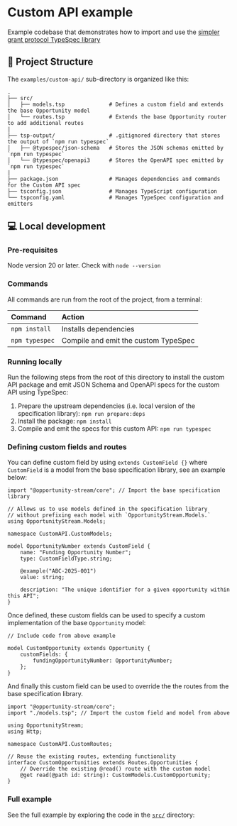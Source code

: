 # Custom API example

Example codebase that demonstrates how to import and use the [simpler grant protocol TypeSpec library](../../specs/)

## 🚀 Project Structure

The `examples/custom-api/` sub-directory is organized like this:

```
.
├── src/
│   ├── models.tsp              # Defines a custom field and extends the base Opportunity model
│   └── routes.tsp              # Extends the base Opportunity router to add additional routes
|
├── tsp-output/                 # .gitignored directory that stores the output of `npm run typespec`
│   ├── @typespec/json-schema   # Stores the JSON schemas emitted by `npm run typespec`
│   └── @typespec/openapi3      # Stores the OpenAPI spec emitted by `npm run typespec`
|
├── package.json                # Manages dependencies and commands for the Custom API spec
├── tsconfig.json               # Manages TypeScript configuration
└── tspconfig.yaml              # Manages TypeSpec configuration and emitters
```

## 💻 Local development

### Pre-requisites

Node version 20 or later. Check with `node --version`

### Commands

All commands are run from the root of the project, from a terminal:

| Command        | Action                               |
| :------------- | :----------------------------------- |
| `npm install`  | Installs dependencies                |
| `npm typespec` | Compile and emit the custom TypeSpec |

### Running locally

Run the following steps from the root of this directory to install the custom API package and emit JSON Schema and OpenAPI specs for the custom API using TypeSpec:

1. Prepare the upstream dependencies (i.e. local version of the specification library): `npm run prepare:deps`
2. Install the package: `npm install`
3. Compile and emit the specs for this custom API: `npm run typespec`

### Defining custom fields and routes

You can define custom field by using `extends CustomField {}` where `CustomField` is a model from the base specification library, see an example below:

```typespec
import "@opportunity-stream/core"; // Import the base specification library

// Allows us to use models defined in the specification library 
// without prefixing each model with `OpportunityStream.Models.`
using OpportunityStream.Models;

namespace CustomAPI.CustomModels;

model OpportunityNumber extends CustomField {
    name: "Funding Opportunity Number";
    type: CustomFieldType.string;

    @example("ABC-2025-001")
    value: string;

    description: "The unique identifier for a given opportunity within this API";
}
```

Once defined, these custom fields can be used to specify a custom implementation of the base `Opportunity` model:

```typespec
// Include code from above example

model CustomOpportunity extends Opportunity {
    customFields: {
        fundingOpportunityNumber: OpportunityNumber;
    };
}
```

And finally this custom field can be used to override the the routes from the base specification library.

```typespec
import "@opportunity-stream/core";
import "./models.tsp"; // Import the custom field and model from above

using OpportunityStream;
using Http;

namespace CustomAPI.CustomRoutes;

// Reuse the existing routes, extending functionality
interface CustomOpportunities extends Routes.Opportunities {
    // Override the existing @read() route with the custom model
    @get read(@path id: string): CustomModels.CustomOpportunity;
}
```

### Full example

See the full example by exploring the code in the [`src/`](src) directory:
